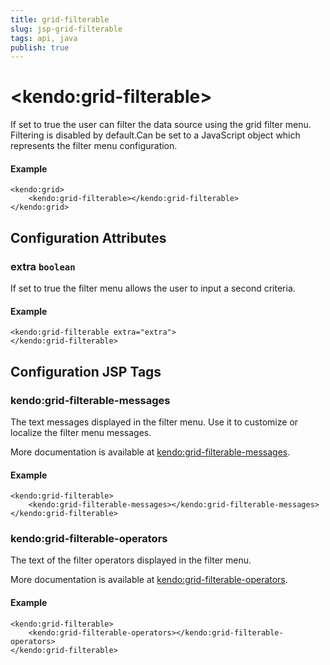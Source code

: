 ```yaml
---
title: grid-filterable
slug: jsp-grid-filterable
tags: api, java
publish: true
---
```


# \<kendo:grid-filterable\>

If set to true the user can filter the data source using the grid filter menu. Filtering is disabled by default.Can be set to a JavaScript object which represents the filter menu configuration.

#### Example
    <kendo:grid>
        <kendo:grid-filterable></kendo:grid-filterable>
    </kendo:grid>

## Configuration Attributes

### extra `boolean`

If set to true the filter menu allows the user to input a second criteria.

#### Example
    <kendo:grid-filterable extra="extra">
    </kendo:grid-filterable>


##  Configuration JSP Tags

### kendo:grid-filterable-messages

The text messages displayed in the filter menu. Use it to customize or localize the filter menu messages.

More documentation is available at [kendo:grid-filterable-messages](grid/filterable-messages).

#### Example

    <kendo:grid-filterable>
        <kendo:grid-filterable-messages></kendo:grid-filterable-messages>
    </kendo:grid-filterable>

### kendo:grid-filterable-operators

The text of the filter operators displayed in the filter menu.

More documentation is available at [kendo:grid-filterable-operators](grid/filterable-operators).

#### Example

    <kendo:grid-filterable>
        <kendo:grid-filterable-operators></kendo:grid-filterable-operators>
    </kendo:grid-filterable>

